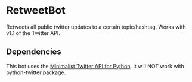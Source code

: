 # RetweetBot

Retweets all public twitter updates to a certain topic/hashtag. Works with v1.1 of the Twitter API.

## Dependencies
This bot uses the [Minimalist Twitter API for Python](https://github.com/sixohsix/twitter). It will NOT work with python-twitter package.

